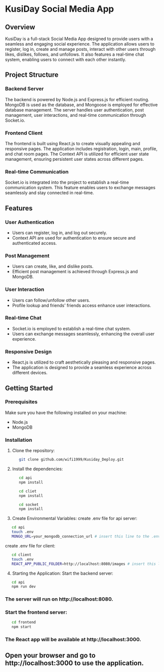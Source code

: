 # KusiDay Social Media App

## Overview

KusiDay is a full-stack Social Media App designed to provide users with a seamless and engaging social experience. The application allows users to register, log in, create and manage posts, interact with other users through likes, dislikes, follows, and unfollows. It also features a real-time chat system, enabling users to connect with each other instantly.

## Project Structure

### Backend Server
The backend is powered by Node.js and Express.js for efficient routing. MongoDB is used as the database, and Mongoose is employed for effective database management. The server handles user authentication, post management, user interactions, and real-time communication through Socket.io.

### Frontend Client
The frontend is built using React.js to create visually appealing and responsive pages. The application includes registration, login, main, profile, and chat room pages. The Context API is utilized for efficient user state management, ensuring persistent user states across different pages.

### Real-time Communication
Socket.io is integrated into the project to establish a real-time communication system. This feature enables users to exchange messages seamlessly and stay connected in real-time.

## Features

### User Authentication
- Users can register, log in, and log out securely.
- Context API are used for authentication to ensure secure and authenticated access.

### Post Management
- Users can create, like, and dislike posts.
- Efficient post management is achieved through Express.js and MongoDB.

### User Interaction
- Users can follow/unfollow other users.
- Profile lookup and friends' friends access enhance user interactions.

### Real-time Chat
- Socket.io is employed to establish a real-time chat system.
- Users can exchange messages seamlessly, enhancing the overall user experience.

### Responsive Design
- React.js is utilized to craft aesthetically pleasing and responsive pages.
- The application is designed to provide a seamless experience across different devices.



## Getting Started

### Prerequisites

Make sure you have the following installed on your machine:

- Node.js
- MongoDB

### Installation

1. Clone the repository:
   ```bash
      git clone github.com/wifi1999/Kusiday_Deploy.git

2. Install the dependencies:  
   ```bash
      cd api
      npm install
   ```
   ```bash 
      cd cliet
      npm install
   ```
   ```bash
      cd socket
      npm install
   ```
   
3. Create Environmental Variables:
   create .env file for api server: 
```bash
   cd api 
   touch .env
   MONGO_URL=your_mongodb_connection_url # insert this line to the .env file
```

   create .env file for client: 
```bash
   cd client
   touch .env
   REACT_APP_PUBLIC_FOLDER=http://localhost:8080/images # insert this line to the .env file
```

4. Starting the Application: 
      Start the backend server:

```bash
   cd api
   npm run dev
```
   ### The server will run on http://localhost:8080.


### Start the frontend server:

```bash
   cd frontend
   npm start
```
### The React app will be available at http://localhost:3000.

## Open your browser and go to http://localhost:3000 to use the application.




